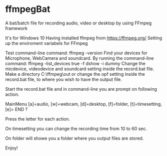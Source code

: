 # ffmpegBat
A bat/batch file for recording audio, video or desktop by using FFmpeg framework

It's for Windows 10 
Having installed ffmpeg from https://ffmpeg.org/
Setting up the enviroment variabels for FFmpeg

Test command-line command: ffmpeg -version
Find your devices for Microphone, WebCamera and soundcard. By running the command-line command: ffmpeg -list_devices true -f dshow -i dummy
Change the micdevice, videodevice and soundcard setting inside the record.bat file.
Make a directory C:\ffmpeg\out or change the opf setting inside the record.bat file, to where you wish to have the output file.

Start the record.bat file and in command-line you are prompt on following action.

MainMenu
[a]=audio, [w]=webcam, [d]=desktop, [f]=folder, [t]=timesetting, [e]= END ?

Press the letter for each action.

On timesetting you can change the recording time from 10 to 60 sec. 

On folder will showe you a folder where you output files are stored.


Enjoy!

